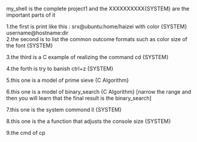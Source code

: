 my_shell is the complete project1 and the   XXXXXXXXXX{SYSTEM} are the important parts of it 

1.the first is print like this : srx@ubuntu:home/haizei   with color  {SYSTEM}
                                 username@hostname:dir   
2.the second is to list the common outcome formats   such as color size of the font  {SYSTEM}

3.the third is a C example of realizing the command cd  {SYSTEM}

4.the forth is try to banish ctrl+z    {SYSTEM}

5.this one is a model of prime sieve    {C Algorithm}

6.this one is a model of binary_search   {C Algorithm}
[narrow the range and then you will learn that the final result is the binary_search]

7.this one is the system commond ll {SYSTEM}

8.this one is the a function that adjusts the console size  {SYSTEM}

9.the cmd of cp
